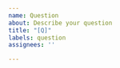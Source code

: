 ```yaml
---
name: Question
about: Describe your question
title: "[Q]"
labels: question
assignees: ''

---
```



